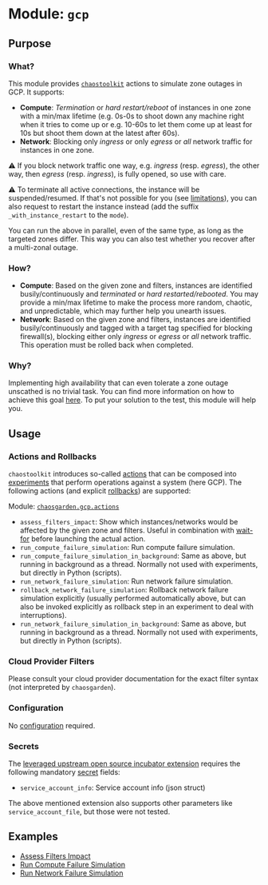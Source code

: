 # **Module: `gcp`**

## Purpose

### What?

This module provides [`chaostoolkit`](https://chaostoolkit.org) actions to simulate zone outages in GCP. It supports:

- **Compute**: *Termination* or *hard restart/reboot* of instances in one zone with a min/max lifetime (e.g. 0s-0s to shoot down any machine right when it tries to come up or e.g. 10-60s to let them come up at least for 10s but shoot them down at the latest after 60s).
- **Network**: Blocking only *ingress* or only *egress* or *all* network traffic for instances in one zone.

:warning: If you block network traffic one way, e.g. *ingress* (resp. *egress*), the other way, then *egress* (resp. *ingress*), is fully opened, so use with care.

:warning: To terminate all active connections, the instance will be suspended/resumed. If that's not possible for you (see [limitations](https://cloud.google.com/compute/docs/instances/suspend-resume-instance#limitations)), you can also request to restart the instance instead (add the suffix `_with_instance_restart` to the `mode`).

You can run the above in parallel, even of the same type, as long as the targeted zones differ. This way you can also test whether you recover after a multi-zonal outage.

### How?

- **Compute**: Based on the given zone and filters, instances are identified busily/continuously and *terminated* or *hard restarted/rebooted*. You may provide a min/max lifetime to make the process more random, chaotic, and unpredictable, which may further help you unearth issues.
- **Network**: Based on the given zone and filters, instances are identified busily/continuously and tagged with a target tag specified for blocking firewall(s), blocking either only *ingress* or *egress* or *all* network traffic. This operation must be rolled back when completed.

### Why?

Implementing high availability that can even tolerate a zone outage unscathed is no trivial task. You can find more information on how to achieve this goal [here](https://github.com/gardener/gardener/blob/master/docs/usage/shoot_high_availability_best_practices.md). To put your solution to the test, this module will help you.

## Usage

### Actions and Rollbacks

`chaostoolkit` introduces so-called [actions](https://chaostoolkit.org/reference/api/experiment/#action) that can be composed into [experiments](https://chaostoolkit.org/reference/api/experiment/#experiment) that perform operations against a system (here GCP). The following actions (and explicit [rollbacks](https://chaostoolkit.org/reference/api/experiment/#rollbacks)) are supported:

Module: [`chaosgarden.gcp.actions`](/chaosgarden/gcp/actions.py)

- `assess_filters_impact`: Show which instances/networks would be affected by the given zone and filters. Useful in combination with [wait-for](/docs/human/readme.md) before launching the actual action.
- `run_compute_failure_simulation`: Run compute failure simulation.
- `run_compute_failure_simulation_in_background`: Same as above, but running in background as a thread. Normally not used with experiments, but directly in Python (scripts).
- `run_network_failure_simulation`: Run network failure simulation.
- `rollback_network_failure_simulation`: Rollback network failure simulation explicitly (usually performed automatically above, but can also be invoked explicitly as rollback step in an experiment to deal with interruptions).
- `run_network_failure_simulation_in_background`: Same as above, but running in background as a thread. Normally not used with experiments, but directly in Python (scripts).

### Cloud Provider Filters

Please consult your cloud provider documentation for the exact filter syntax (not interpreted by `chaosgarden`).

### Configuration

No [configuration](https://chaostoolkit.org/reference/api/experiment/#configuration) required.

### Secrets

The [leveraged upstream open source incubator extension](https://github.com/chaostoolkit-incubator/chaostoolkit-google-cloud-platform/tree/master/chaosgcp) requires the following mandatory [secret](https://chaostoolkit.org/reference/api/experiment/#secrets) fields:

- `service_account_info`: Service account info (json struct)

The above mentioned extension also supports other parameters like `service_account_file`, but those were not tested.

## Examples

- [Assess Filters Impact](/docs/gcp/assess-filters-impact.json)
- [Run Compute Failure Simulation](/docs/gcp/run-compute-failure-simulation.json)
- [Run Network Failure Simulation](/docs/gcp/run-network-failure-simulation.json)
